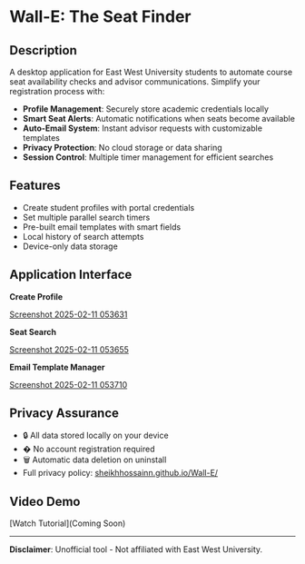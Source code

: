# Wall-E: The Seat Finder

## Description  
A desktop application for East West University students to automate course seat availability checks and advisor communications. Simplify your registration process with:

- **Profile Management**: Securely store academic credentials locally  
- **Smart Seat Alerts**: Automatic notifications when seats become available  
- **Auto-Email System**: Instant advisor requests with customizable templates  
- **Privacy Protection**: No cloud storage or data sharing  
- **Session Control**: Multiple timer management for efficient searches  

## Features  
- Create student profiles with portal credentials  
- Set multiple parallel search timers  
- Pre-built email templates with smart fields  
- Local history of search attempts  
- Device-only data storage  

## Application Interface 

**Create Profile**

[Screenshot 2025-02-11 053631](https://github.com/user-attachments/assets/83365e57-9684-4e5f-b9f2-9205256c6487)


**Seat Search**

[Screenshot 2025-02-11 053655](https://github.com/user-attachments/assets/5a505b0f-3aa8-47e9-8eed-85ff3ccf9e70)


**Email Template Manager**

[Screenshot 2025-02-11 053710](https://github.com/user-attachments/assets/fe4be0fc-b8a8-4d5c-83bc-0ffac5e9b9e6)


## Privacy Assurance  
- 🔒 All data stored locally on your device  
- � No account registration required  
- 🗑️ Automatic data deletion on uninstall  
- Full privacy policy: [sheikhhossainn.github.io/Wall-E/](https://sheikhhossainn.github.io/Wall-E/)  

## Video Demo  
[Watch Tutorial](Coming Soon)  

---

**Disclaimer**: Unofficial tool - Not affiliated with East West University.  
